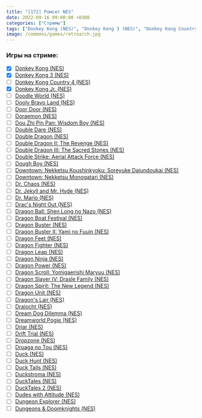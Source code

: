 ```yaml
---
title: "[172] Ромсет NES"
date: 2022-09-16 09:00:00 +0300
categories: ["Стримы"]
tags: ["Donkey Kong (NES)", "Donkey Kong 3 (NES)", "Donkey Kong Country 4 (NES)", "Donkey Kong Jr. (NES)", "Doodle World (NES)", "Dooly Bravo Land (NES)", "Door Door (NES)", "Doraemon (NES)", "Dou Zhi Pin Pan: Wisdom Boy (NES)", "Double Dare (NES)", "Double Dragon (NES)", "Double Dragon II: The Revenge (NES)", "Double Dragon III: The Sacred Stones (NES)", "Double Strike: Aerial Attack Force (NES)", "Dough Boy (NES)", "Downtown: Nekketsu Koushinkyoku: Soreyuke Daiundoukai (NES)", "Downtown: Nekketsu Monogatari (NES)", "Dr. Chaos (NES)", "Dr. Jekyll and Mr. Hyde (NES)", "Dr. Mario (NES)", "Drac's Night Out (NES)", "Dragon Ball: Shen Long no Nazo (NES)", "Dragon Boat Festival (NES)", "Dragon Buster (NES)", "Dragon Buster II: Yami no Fuuin (NES)", "Dragon Feet (NES)", "Dragon Fighter (NES)", "Dragon Leap (NES)", "Dragon Ninja (NES)", "Dragon Power (NES)", "Dragon Scroll: Yomigaerishi Maryuu (NES)", "Dragon Slayer IV: Drasle Family (NES)", "Dragon Spirit: The New Legend (NES)", "Dragon Unit (NES)", "Dragon's Lair (NES)", "Draiocht (NES)", "Dream Dog Dilemma (NES)", "Dreamworld Pogie (NES)", "Driar (NES)", "Drift Trial (NES)", "Dropzone (NES)", "Druaga no Tou (NES)", "Duck (NES)", "Duck Hunt (NES)", "Duck Tails (NES)", "Duckstroma (NES)", "DuckTales (NES)", "DuckTales 2 (NES)", "Dudes with Attitude (NES)", "Dungeon Explorer (NES)", "Dungeons & Doomknights (NES)", "Игра пройдена"]
image: /commons/games/retroarch.jpg
---
```


### Игры на стриме:
+ [x] [Donkey Kong (NES)](/tags/donkey-kong-nes)
+ [x] [Donkey Kong 3 (NES)](/tags/donkey-kong-3-nes)
+ [ ] [Donkey Kong Country 4 (NES)](/tags/donkey-kong-country-4-nes)
+ [x] [Donkey Kong Jr. (NES)](/tags/donkey-kong-jr-nes)
+ [ ] [Doodle World (NES)](/tags/doodle-world-nes)
+ [ ] [Dooly Bravo Land (NES)](/tags/dooly-bravo-land-nes)
+ [ ] [Door Door (NES)](/tags/door-door-nes)
+ [ ] [Doraemon (NES)](/tags/doraemon-nes)
+ [ ] [Dou Zhi Pin Pan: Wisdom Boy (NES)](/tags/dou-zhi-pin-pan-wisdom-boy-nes)
+ [ ] [Double Dare (NES)](/tags/double-dare-nes)
+ [ ] [Double Dragon (NES)](/tags/double-dragon-nes)
+ [ ] [Double Dragon II: The Revenge (NES)](/tags/double-dragon-ii-the-revenge-nes)
+ [ ] [Double Dragon III: The Sacred Stones (NES)](/tags/double-dragon-iii-the-sacred-stones-nes)
+ [ ] [Double Strike: Aerial Attack Force (NES)](/tags/double-strike-aerial-attack-force-nes)
+ [ ] [Dough Boy (NES)](/tags/dough-boy-nes)
+ [ ] [Downtown: Nekketsu Koushinkyoku: Soreyuke Daiundoukai (NES)](/tags/downtown-nekketsu-koushinkyoku-soreyuke-daiundoukai-nes)
+ [ ] [Downtown: Nekketsu Monogatari (NES)](/tags/downtown-nekketsu-monogatari-nes)
+ [ ] [Dr. Chaos (NES)](/tags/dr-chaos-nes)
+ [ ] [Dr. Jekyll and Mr. Hyde (NES)](/tags/dr-jekyll-and-mr-hyde-nes)
+ [ ] [Dr. Mario (NES)](/tags/dr-mario-nes)
+ [ ] [Drac's Night Out (NES)](/tags/drac-s-night-out-nes)
+ [ ] [Dragon Ball: Shen Long no Nazo (NES)](/tags/dragon-ball-shen-long-no-nazo-nes)
+ [ ] [Dragon Boat Festival (NES)](/tags/dragon-boat-festival-nes)
+ [ ] [Dragon Buster (NES)](/tags/dragon-buster-nes)
+ [ ] [Dragon Buster II: Yami no Fuuin (NES)](/tags/dragon-buster-ii-yami-no-fuuin-nes)
+ [ ] [Dragon Feet (NES)](/tags/dragon-feet-nes)
+ [ ] [Dragon Fighter (NES)](/tags/dragon-fighter-nes)
+ [ ] [Dragon Leap (NES)](/tags/dragon-leap-nes)
+ [ ] [Dragon Ninja (NES)](/tags/dragon-ninja-nes)
+ [ ] [Dragon Power (NES)](/tags/dragon-power-nes)
+ [ ] [Dragon Scroll: Yomigaerishi Maryuu (NES)](/tags/dragon-scroll-yomigaerishi-maryuu-nes)
+ [ ] [Dragon Slayer IV: Drasle Family (NES)](/tags/dragon-slayer-iv-drasle-family-nes)
+ [ ] [Dragon Spirit: The New Legend (NES)](/tags/dragon-spirit-the-new-legend-nes)
+ [ ] [Dragon Unit (NES)](/tags/dragon-unit-nes)
+ [ ] [Dragon's Lair (NES)](/tags/dragon-s-lair-nes)
+ [ ] [Draiocht (NES)](/tags/draiocht-nes)
+ [ ] [Dream Dog Dilemma (NES)](/tags/dream-dog-dilemma-nes)
+ [ ] [Dreamworld Pogie (NES)](/tags/dreamworld-pogie-nes)
+ [ ] [Driar (NES)](/tags/driar-nes)
+ [ ] [Drift Trial (NES)](/tags/drift-trial-nes)
+ [ ] [Dropzone (NES)](/tags/dropzone-nes)
+ [ ] [Druaga no Tou (NES)](/tags/druaga-no-tou-nes)
+ [ ] [Duck (NES)](/tags/duck-nes)
+ [ ] [Duck Hunt (NES)](/tags/duck-hunt-nes)
+ [ ] [Duck Tails (NES)](/tags/duck-tails-nes)
+ [ ] [Duckstroma (NES)](/tags/duckstroma-nes)
+ [ ] [DuckTales (NES)](/tags/ducktales-nes)
+ [ ] [DuckTales 2 (NES)](/tags/ducktales-2-nes)
+ [ ] [Dudes with Attitude (NES)](/tags/dudes-with-attitude-nes)
+ [ ] [Dungeon Explorer (NES)](/tags/dungeon-explorer-nes)
+ [ ] [Dungeons & Doomknights (NES)](/tags/dungeons-doomknights-nes)

